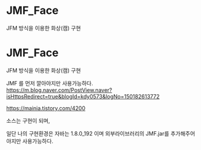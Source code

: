 # JMF_Face
JFM 방식을 이용한 화상(캠) 구현


# JMF_Face
JFM 방식을 이용한 화상(캠) 구현

JMF 를 먼저 깔아야지만 사용가능하다.
https://m.blog.naver.com/PostView.naver?isHttpsRedirect=true&blogId=kdy0573&logNo=150182613772

https://mainia.tistory.com/4200

소스는 구현이 되며,

일단 나의 구현환경은
자바는 1.8.0_192 이며
외부라이브러리의 JMF.jar를 추가해주어야지만 사용가능하다.
